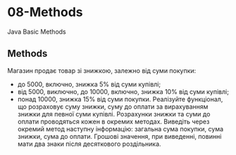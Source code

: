 # 08-Methods
Java Basic Methods


Methods
---------

Магазин продає товар зі знижкою, залежно від суми покупки:
- до 5000, включно, знижка 5% від суми купівлі;
- від 5000, виключно, до 10000, включно, знижка 10% від суми купівлі;
- понад 10000, знижка 15% від суми покупки.
  Реалізуйте функціонал, що розраховує суму знижки, суму до оплати
  за вирахуванням знижки для певної суми купівлі.
  Розрахунки знижки та суми до оплати проводяться кожен в окремих
  методах.
  Виведіть через окремий метод наступну інформацію: загальна сума покупки,
  сума знижки, сума до оплати.
  Грошові значення, при виведенні, повинні мати два знаки після
  десяткового роздільника.